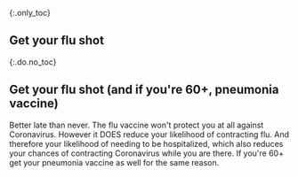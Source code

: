 {:.only_toc}
## Get your flu shot

{:.do.no_toc}
## Get your flu shot (and if you're 60+, pneumonia vaccine)

Better late than never. The flu vaccine won't protect you at all against Coronavirus. However it DOES reduce your likelihood of contracting flu. And therefore your likelihood of needing to be hospitalized, which also reduces your chances of contracting Coronavirus while you are there. If you're 60+ get your pneumonia vaccine as well for the same reason.
